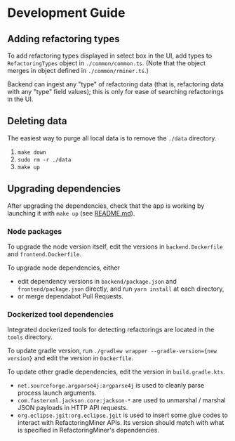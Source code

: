 # Development Guide

## Adding refactoring types

To add refactoring types displayed in select box in the UI, add types to `RefactoringTypes` object in `./common/common.ts`.
(Note that the object merges in object defined in `./common/rminer.ts`.)

Backend can ingest any "type" of refactoring data (that is, refactoring data with any "type" field values); this is only for ease of searching refactorings in the UI.

## Deleting data

The easiest way to purge all local data is to remove the `./data` directory.

1. `make down`
2. `sudo rm -r ./data`
3. `make up`

## Upgrading dependencies

After upgrading the dependencies, check that the app is working by launching it with `make up` (see [README.md](../README.md)).

### Node packages

To upgrade the node version itself, edit the versions in `backend.Dockerfile` and `frontend.Dockerfile`.

To upgrade node dependencies, either

- edit dependency versions in `backend/package.json` and `frontend/package.json` directly, and run `yarn install` at each directory,
- or merge dependabot Pull Requests.

### Dockerized tool dependencies

Integrated dockerized tools for detecting refactorings are located in the `tools` directory.

To update gradle version, run `./gradlew wrapper --gradle-version={new version}` and edit the version in `Dockerfile`. 

To update other gradle dependencies, edit the version in `build.gradle.kts`.

- `net.sourceforge.argparse4j:argparse4j` is used to cleanly parse process launch arguments.
- `com.fasterxml.jackson.core:jackson-*` are used to unmarshal / marshal JSON payloads in HTTP API requests.
- `org.eclipse.jgit:org.eclipse.jgit` is used to insert some glue codes to interact with RefactoringMiner APIs. Its version should match with what is specified in RefactoringMiner's dependencies.
